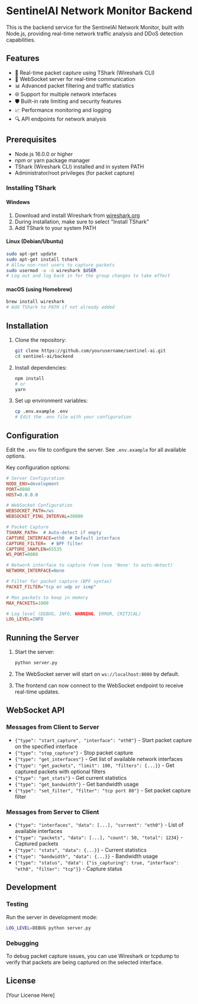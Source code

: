 # SentinelAI Network Monitor Backend

This is the backend service for the SentinelAI Network Monitor, built with Node.js, providing real-time network traffic analysis and DDoS detection capabilities.

## Features

- 🚀 Real-time packet capture using TShark (Wireshark CLI)
- 🔌 WebSocket server for real-time communication
- 📊 Advanced packet filtering and traffic statistics
- 🌐 Support for multiple network interfaces
- 🛡️ Built-in rate limiting and security features
- 📈 Performance monitoring and logging
- 🔍 API endpoints for network analysis

## Prerequisites

- Node.js 16.0.0 or higher
- npm or yarn package manager
- TShark (Wireshark CLI) installed and in system PATH
- Administrator/root privileges (for packet capture)

### Installing TShark

#### Windows
1. Download and install Wireshark from [wireshark.org](https://www.wireshark.org/download.html)
2. During installation, make sure to select "Install TShark"
3. Add TShark to your system PATH

#### Linux (Debian/Ubuntu)
```bash
sudo apt-get update
sudo apt-get install tshark
# Allow non-root users to capture packets
sudo usermod -a -G wireshark $USER
# Log out and log back in for the group changes to take effect
```

#### macOS (using Homebrew)
```bash
brew install wireshark
# Add TShark to PATH if not already added
```

## Installation

1. Clone the repository:
   ```bash
   git clone https://github.com/yourusername/sentinel-ai.git
   cd sentinel-ai/backend
   ```

2. Install dependencies:
   ```bash
   npm install
   # or
   yarn
   ```

3. Set up environment variables:
   ```bash
   cp .env.example .env
   # Edit the .env file with your configuration
   ```

## Configuration

Edit the `.env` file to configure the server. See `.env.example` for all available options.

Key configuration options:

```ini
# Server Configuration
NODE_ENV=development
PORT=8080
HOST=0.0.0.0

# WebSocket Configuration
WEBSOCKET_PATH=/ws
WEBSOCKET_PING_INTERVAL=30000

# Packet Capture
TSHARK_PATH=  # Auto-detect if empty
CAPTURE_INTERFACE=eth0  # Default interface
CAPTURE_FILTER=  # BPF filter
CAPTURE_SNAPLEN=65535
WS_PORT=8080

# Network interface to capture from (use 'None' to auto-detect)
NETWORK_INTERFACE=None

# Filter for packet capture (BPF syntax)
PACKET_FILTER="tcp or udp or icmp"

# Max packets to keep in memory
MAX_PACKETS=1000

# Log level (DEBUG, INFO, WARNING, ERROR, CRITICAL)
LOG_LEVEL=INFO
```

## Running the Server

1. Start the server:
   ```bash
   python server.py
   ```

2. The WebSocket server will start on `ws://localhost:8080` by default.

3. The frontend can now connect to the WebSocket endpoint to receive real-time updates.

## WebSocket API

### Messages from Client to Server

- `{"type": "start_capture", "interface": "eth0"}` - Start packet capture on the specified interface
- `{"type": "stop_capture"}` - Stop packet capture
- `{"type": "get_interfaces"}` - Get list of available network interfaces
- `{"type": "get_packets", "limit": 100, "filters": {...}}` - Get captured packets with optional filters
- `{"type": "get_stats"}` - Get current statistics
- `{"type": "get_bandwidth"}` - Get bandwidth usage
- `{"type": "set_filter", "filter": "tcp port 80"}` - Set packet capture filter

### Messages from Server to Client

- `{"type": "interfaces", "data": [...], "current": "eth0"}` - List of available interfaces
- `{"type": "packets", "data": [...], "count": 50, "total": 1234}` - Captured packets
- `{"type": "stats", "data": {...}}` - Current statistics
- `{"type": "bandwidth", "data": {...}}` - Bandwidth usage
- `{"type": "status", "data": {"is_capturing": true, "interface": "eth0", "filter": "tcp"}}` - Capture status

## Development

### Testing

Run the server in development mode:
```bash
LOG_LEVEL=DEBUG python server.py
```

### Debugging

To debug packet capture issues, you can use Wireshark or tcpdump to verify that packets are being captured on the selected interface.

## License

[Your License Here]
